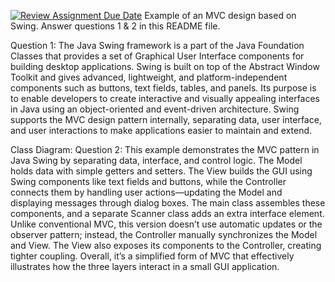 [![Review Assignment Due Date](https://classroom.github.com/assets/deadline-readme-button-22041afd0340ce965d47ae6ef1cefeee28c7c493a6346c4f15d667ab976d596c.svg)](https://classroom.github.com/a/57HVEcop)
Example of an MVC design based on Swing. Answer questions 1 & 2 in this README file.

Question 1: The Java Swing framework is a part of the Java Foundation Classes that provides a set of Graphical User Interface components for building desktop applications. Swing is built on top of the Abstract Window Toolkit and gives advanced, lightweight, and platform-independent components such as buttons, text fields, tables, and panels. Its purpose is to enable developers to create interactive and visually appealing interfaces in Java using an object-oriented and event-driven architecture. Swing supports the MVC design pattern internally, separating data, user interface, and user interactions to make applications easier to maintain and extend.

Class Diagram:
Question 2: This example demonstrates the MVC pattern in Java Swing by separating data, interface, and control logic. The Model holds data  with simple getters and setters. The View builds the GUI using Swing components like text fields and buttons, while the Controller connects them by handling user actions—updating the Model and displaying messages through dialog boxes. The main class assembles these components, and a separate Scanner class adds an extra interface element. Unlike conventional MVC, this version doesn’t use automatic updates or the observer pattern; instead, the Controller manually synchronizes the Model and View. The View also exposes its components to the Controller, creating tighter coupling. Overall, it’s a simplified form of MVC that effectively illustrates how the three layers interact in a small GUI application.
